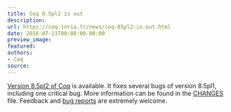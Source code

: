 ```yaml
---
title: Coq 8.5pl2 is out
description:
url: https://coq.inria.fr/news/coq-85pl2-is-out.html
date: 2016-07-11T00:00:00-00:00
preview_image:
featured:
authors:
- Coq
source:
---
```



<a href="https://coq.inria.fr/coq-85">Version 8.5pl2 of Coq</a> is available. It fixes several bugs
of version 8.5pl1, including one critical bug. More information can be found in
the <a href="https://coq.inria.fr/distrib/V8.5pl2/CHANGES - [404 Not Found]">CHANGES</a> file. Feedback and
<a href="https://coq.inria.fr/bugs">bug reports</a> are extremely welcome.

 
